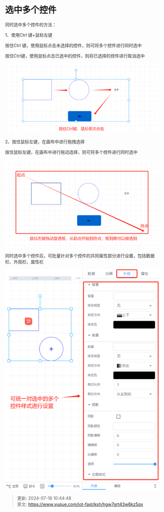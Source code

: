 # 选中多个控件

<font style="color:rgb(51, 51, 51);">同时选中多个控件的方法：</font>

<font style="color:rgb(51, 51, 51);">1、使用Ctrl 键+鼠标左键</font>

<font style="color:rgb(51, 51, 51);">按住Ctrl 键，使用鼠标点击未选择的控件，则可将多个控件进行同时选中</font>

<font style="color:rgb(51, 51, 51);">按住Ctrl键，使用鼠标点击已选中的控件，则将已选择的控件进行取消选中</font>

![1721205061358-4009d1f0-d57d-4190-ace6-991c46fa96a3.png](./img/sQudyvkMGR1hDlzk/1721205061358-4009d1f0-d57d-4190-ace6-991c46fa96a3-300593.png)

<font style="color:rgb(51, 51, 51);">2、按住鼠标左键，在画布中进行拖拽选择</font>

<font style="color:rgb(51, 51, 51);">按住鼠标左键，在画布中进行拖动选择，则可将多个控件进行同时选中</font>

![1721205262796-b3b3ba5d-8dd4-4c26-a2c4-5179e60e6b0d.png](./img/sQudyvkMGR1hDlzk/1721205262796-b3b3ba5d-8dd4-4c26-a2c4-5179e60e6b0d-875425.png)

<font style="color:rgb(51, 51, 51);">同时选中多个控件后，可批量针对多个控件的共同属性部分进行设置，包括数据栏、外观栏、属性栏</font>

![1721270463821-a88137c5-d94b-41ae-8e7c-cd2d5327c00a.png](./img/sQudyvkMGR1hDlzk/1721270463821-a88137c5-d94b-41ae-8e7c-cd2d5327c00a-376376.png)



> 更新: 2024-07-18 10:44:48  
> 原文: <https://www.yuque.com/iot-fast/ksh/hgw7grt43w6kz5qx>